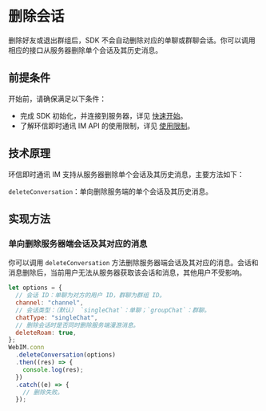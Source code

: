 # 删除会话

<Toc />

删除好友或退出群组后，SDK 不会自动删除对应的单聊或群聊会话。你可以调用相应的接口从服务器删除单个会话及其历史消息。

## 前提条件

开始前，请确保满足以下条件：

- 完成 SDK 初始化，并连接到服务器，详见 [快速开始](quickstart.html)。
- 了解环信即时通讯 IM API 的使用限制，详见 [使用限制](/product/limitation.html)。

## 技术原理

环信即时通讯 IM 支持从服务器删除单个会话及其历史消息，主要方法如下：

`deleteConversation`：单向删除服务端的单个会话及其历史消息。

## 实现方法

### 单向删除服务器端会话及其对应的消息

你可以调用 `deleteConversation` 方法删除服务器端会话及其对应的消息。会话和消息删除后，当前用户无法从服务器获取该会话和消息，其他用户不受影响。

```JavaScript
let options = {
  // 会话 ID：单聊为对方的用户 ID，群聊为群组 ID。
  channel: "channel",
  // 会话类型：（默认） `singleChat`：单聊；`groupChat`：群聊。
  chatType: "singleChat",
  // 删除会话时是否同时删除服务端漫游消息。
  deleteRoam: true,
};
WebIM.conn
  .deleteConversation(options)
  .then((res) => {
    console.log(res);
  })
  .catch((e) => {
    // 删除失败。
  });
```
